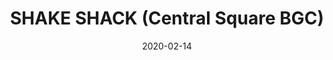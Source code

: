---
title: "SHAKE SHACK (Central Square BGC)"
show_title_on_cover: false
date: "2020-02-14"
version: 2
volume: 2020
issue: 5
category: "Wordpress Posts"
synopsis: ""
url: ""
modes: [
    {mode_name: "Original", call_at: [0, 1, 2, 3, 4, 5, 6]}
]
---